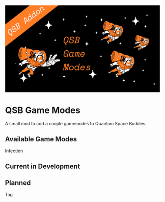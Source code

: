 ![QSBGameModesBanner](https://raw.githubusercontent.com/BUNN1E5/QSBGameModes/master/QSBGameModesBanner.png)


# QSB Game Modes
A small mod to add a couple gamemodes to Quantum Space Buddies

## Available Game Modes
Infection

## Current in Development

## Planned
Tag

